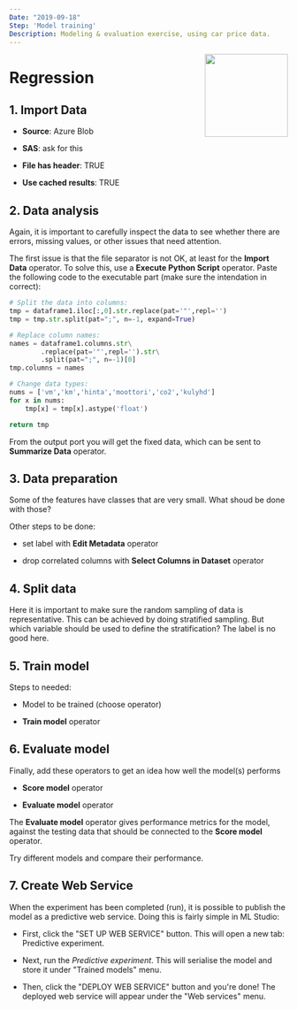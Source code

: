 ```yaml
---
Date: "2019-09-18"
Step: 'Model training'
Description: Modeling & evaluation exercise, using car price data.
---
```


<img src="https://encrypted-tbn0.gstatic.com/images?q=tbn:ANd9GcRe28kRsvMfHCz-rQz5oZgtVJhks1S6_W5W0WRcudlJf3_WVS5J" width="150" style="float:right;"/>

# Regression

## 1. Import Data

- __Source__: Azure Blob

- __SAS__: ask for this

- __File has header__: TRUE

- __Use cached results__: TRUE

## 2. Data analysis

<p>Again, it is important to carefully inspect the data to see 
whether there are errors, missing values, or other issues that 
need attention.</p>

<p>The first issue is that the file separator is not OK, at 
least for the <b>Import Data</b> operator. To solve this,
use a <b>Execute Python Script</b> operator. Paste the following
code to the executable part (make sure the intendation in correct):</p>

```python
# Split the data into columns:
tmp = dataframe1.iloc[:,0].str.replace(pat='"',repl='')
tmp = tmp.str.split(pat=";", n=-1, expand=True)

# Replace column names:
names = dataframe1.columns.str\
        .replace(pat='"',repl='').str\
        .split(pat=";", n=-1)[0]
tmp.columns = names

# Change data types:
nums = ['vm','km','hinta','moottori','co2','kulyhd']
for x in nums:
    tmp[x] = tmp[x].astype('float')

return tmp
```

<p>From the output port you will get the fixed data, which
can be sent to <b>Summarize Data</b> operator.</p>

## 3. Data preparation
<p>Some of the features have classes that are very small.
What shoud be done with those?</p>

Other steps to be done: 

- set label with <b>Edit Metadata</b> operator 

- drop correlated columns with <b>Select Columns in Dataset</b> operator

## 4. Split data
<p>Here it is important to make sure the random sampling of 
data is representative. This can be achieved by doing stratified
sampling. But which variable should be used to define the 
stratification? The label is no good here.</p>

## 5. Train model
Steps to needed:

- Model to be trained (choose operator)

- <b>Train model</b> operator

## 6. Evaluate model
Finally, add these operators to get an idea how well the model(s) performs

- <b>Score model</b> operator

- <b>Evaluate model</b> operator

<p>The <b>Evaluate model</b> operator gives performance metrics 
for the model, against the testing data that should be connected 
to the <b>Score model</b> operator. </p>

Try different models and compare their performance.

## 7. Create Web Service
<p>When the experiment has been completed (run), it is possible to 
publish the model as a predictive web service. Doing this is
fairly simple in ML Studio:</p> 

- First, click the "SET UP WEB SERVICE" button. This will open a new tab: Predictive experiment.

- Next, run the <i>Predictive experiment</i>. This will serialise the model and store it under "Trained models" menu.

- Then, click the "DEPLOY WEB SERVICE" button and you're done! The deployed web service will appear under the "Web services" menu.
